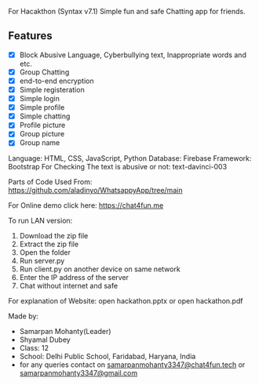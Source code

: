 For Hacakthon (Syntax v7.1)
Simple fun and safe Chatting app for friends.

## Features
- [x] Block Abusive Language, Cyberbullying text, Inappropriate words and etc.
- [x] Group Chatting
- [x] end-to-end encryption
- [x] Simple registeration
- [x] Simple login
- [x] Simple profile
- [x] Simple chatting
- [x] Profile picture
- [x] Group picture
- [x] Group name

Language: HTML, CSS, JavaScript, Python
Database: Firebase
Framework: Bootstrap
For Checking The text is abusive or not: text-davinci-003

Parts of Code Used From: https://github.com/aladinyo/WhatsappyApp/tree/main

For Online demo click here: https://chat4fun.me

To run LAN version:
1. Download the zip file
2. Extract the zip file
3. Open the folder
4. Run server.py
5. Run client.py on another device on same network
6. Enter the IP address of the server
7. Chat without internet and safe

For explanation of Website: open hackathon.pptx or open hackathon.pdf 

Made by:
- Samarpan Mohanty(Leader) 
- Shyamal Dubey
- Class: 12
- School: Delhi Public School, Faridabad, Haryana, India
- for any queries contact on samarpanmohanty3347@chat4fun.tech or samarpanmohanty3347@gmail.com
